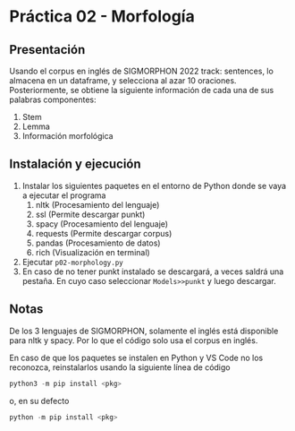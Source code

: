 # Práctica 02 - Morfología
## Presentación
Usando el corpus en inglés de SIGMORPHON 2022 track: sentences, lo almacena en un dataframe, y selecciona al azar 10 oraciones. Posteriormente, se obtiene la siguiente información de cada una de sus palabras componentes:
1. Stem
2. Lemma
3. Información morfológica
## Instalación y ejecución
1. Instalar los siguientes paquetes en el entorno de Python donde se vaya a ejecutar el programa
	1. nltk (Procesamiento del lenguaje)
	2. ssl (Permite descargar punkt)
	3. spacy (Procesamiento del lenguaje)
	4. requests (Permite descargar corpus)
	5. pandas (Procesamiento de datos)
	6. rich (Visualización en terminal)
2. Ejecutar `p02-morphology.py`
3. En caso de no tener punkt instalado se descargará, a veces saldrá una pestaña. En cuyo caso seleccionar `Models>>punkt` y luego descargar. 
## Notas
De los 3 lenguajes de SIGMORPHON, solamente el inglés está disponible para nltk y spacy. Por lo que el código solo usa el corpus en inglés.

En caso de que los paquetes se instalen en Python y VS Code no los reconozca, reinstalarlos usando la siguiente línea de código
```python
python3 -m pip install <pkg> 
```
o, en su defecto
```python
python -m pip install <pkg>
```
